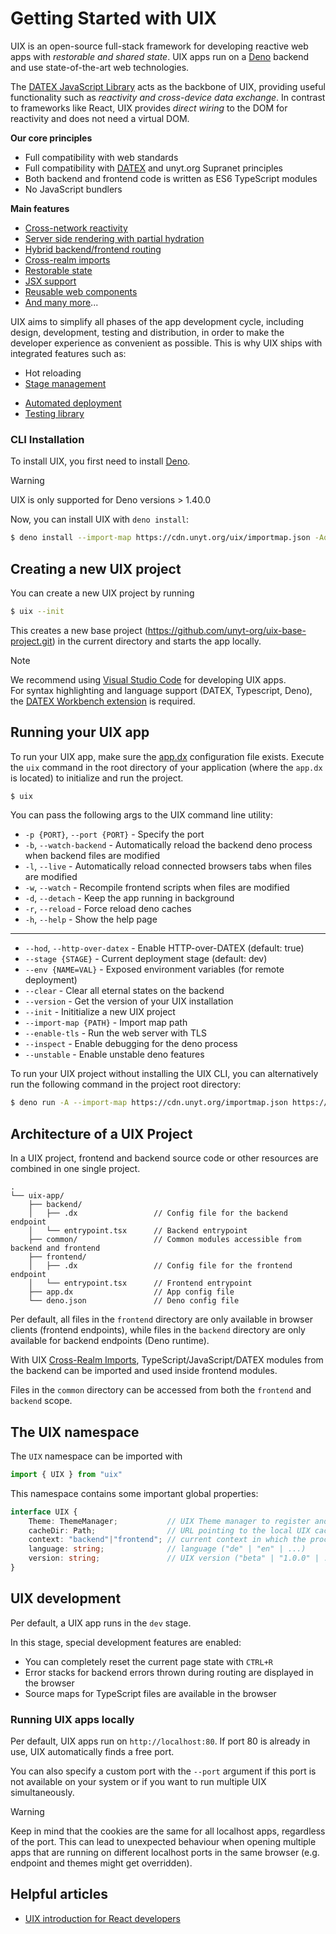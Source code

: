 # Getting Started with UIX

UIX is an open-source full-stack framework for developing reactive web apps with *restorable and shared state*.
UIX apps run on a [Deno](https://docs.deno.com/runtime/manual) backend and use state-of-the-art web technologies.

The [DATEX JavaScript Library](https://docs.unyt.org/manual/datex/introduction) acts as the backbone of UIX, providing useful functionality such as *reactivity and cross-device data exchange*.
In contrast to frameworks like React, UIX provides *direct wiring* to the DOM for reactivity and does not need a virtual DOM.

**Our core principles**
 * Full compatibility with web standards
 * Full compatibility with [DATEX](https://github.com/unyt-org/datex-specification) and unyt.org Supranet principles
 * Both backend and frontend code is written as ES6 TypeScript modules
 * No JavaScript bundlers

**Main features**
 * [Cross-network reactivity](02%20Cross-Realm%20Imports.md#Reactivity)
 * [Server side rendering with partial hydration](07%20Rendering%20Methods.md)
 * [Hybrid backend/frontend routing](05%20Entrypoints%20and%20Routing.md)
 * [Cross-realm imports](./02%20Cross-Realm%20Imports.md#cross-realm-imports)
 * [Restorable state](06%20Persistent%20Contexts.md)
 * [JSX support](./03%20JSX.md)
 * [Reusable web components](./04%20Components.md)
 * [And many more](https://uix.unyt.org)...

UIX aims to simplify all phases of the app development cycle, including design, development, testing and distribution, in order to make the developer experience as convenient as possible. 
This is why UIX ships with integrated features such as:
 * Hot reloading
 * [Stage management](./08%20Configuration.md#app-deployment-stages)
 <!-- * Version management -->
 * [Automated deployment](./13%20Deployment.md)
 * [Testing library](https://github.com/unyt-org/unyt-tests/)

### CLI Installation

To install UIX, you first need to install [Deno](https://docs.deno.com/runtime/manual/getting_started/installation).

> [!WARNING]
> UIX is only supported for Deno versions > 1.40.0

<!-- #### Linux / MacOS

```bash
$ curl -s https://cdn.unyt.org/uix/install.sh | sh
```

#### MacOS (Homebrew)

On MacOS, UIX can also be installed with homebrew:
```bash
$ brew tap unyt-org/uix
$ brew install uix
```

#### Windows / other systems -->

Now, you can install UIX with `deno install`:

```bash
$ deno install --import-map https://cdn.unyt.org/uix/importmap.json -Aq -n uix https://cdn.unyt.org/uix/run.ts
```

## Creating a new UIX project

You can create a new UIX project by running
```bash
$ uix --init
```

This creates a new base project (https://github.com/unyt-org/uix-base-project.git) in the current directory
and starts the app locally.

> [!NOTE]
> We recommend using <a target="_blank" href="https://code.visualstudio.com/download">Visual Studio Code</a> for developing UIX apps.<br/>
> For syntax highlighting and language support (DATEX, Typescript, Deno), the <a target="_blank" href="https://marketplace.visualstudio.com/items?itemName=unytorg.datex-workbench">DATEX Workbench extension</a> is required.


## Running your UIX app
To run your UIX app, make sure the [app.dx](./08%20Configuration.md#the-app-dx-file) configuration file exists.
Execute the `uix` command in the root directory of your application (where the `app.dx` is located) to initialize and run the project.

```bash
$ uix
```

You can pass the following args to the UIX command line utility:
* `-p {PORT}`, `--port {PORT}`  - Specify the port
* `-b`, `--watch-backend`       - Automatically reload the backend deno process when backend files are modified
* `-l`, `--live`                - Automatically reload connected browsers tabs when files are modified
* `-w`, `--watch`               - Recompile frontend scripts when files are modified
* `-d`, `--detach`              - Keep the app running in background
* `-r`, `--reload`              - Force reload deno caches
* `-h`, `--help`                - Show the help page

---

* `--hod`, `--http-over-datex`  - Enable HTTP-over-DATEX (default: true)
* `--stage {STAGE}`             - Current deployment stage (default: dev)
* `--env {NAME=VAL}`            - Exposed environment variables (for remote deployment)
* `--clear`                     - Clear all eternal states on the backend
* `--version`                   - Get the version of your UIX installation
* `--init`                      - Inititialize a new UIX project
* `--import-map {PATH}`         - Import map path
* `--enable-tls`                - Run the web server with TLS
* `--inspect`                   - Enable debugging for the deno process
* `--unstable`                  - Enable unstable deno features


To run your UIX project without installing the UIX CLI, you can alternatively run the following command in the project root directory:
```bash
$ deno run -A --import-map https://cdn.unyt.org/importmap.json https://cdn.unyt.org/uix/run.ts
```

## Architecture of a UIX Project
In a UIX project, frontend and backend source code or other resources are combined in one single project.

```
.
└── uix-app/
    ├── backend/
    │   ├── .dx                 // Config file for the backend endpoint
    │   └── entrypoint.tsx      // Backend entrypoint
    ├── common/                 // Common modules accessible from backend and frontend
    ├── frontend/
    │   ├── .dx                 // Config file for the frontend endpoint
    │   └── entrypoint.tsx      // Frontend entrypoint
    ├── app.dx                  // App config file
    └── deno.json               // Deno config file
```

Per default, all files in the `frontend` directory are only available in browser clients (frontend endpoints), while files in the `backend` directory are only available for backend endpoints (Deno runtime).

With UIX [Cross-Realm Imports](./02%20Cross-Realm%20Imports.md#cross-realm-imports), TypeScript/JavaScript/DATEX modules from the backend can be imported and used inside frontend modules.

Files in the `common` directory can be accessed from both the `frontend` and `backend` scope.

## The UIX namespace
The `UIX` namespace can be imported
with
```ts
import { UIX } from "uix"
```

This namespace contains some important global properties:
```ts
interface UIX {
    Theme: ThemeManager;           // UIX Theme manager to register and activate themes and dark/light mode
    cacheDir: Path;                // URL pointing to the local UIX cache directory
    context: "backend"|"frontend"; // current context in which the process is running
    language: string;              // language ("de" | "en" | ...)
    version: string;               // UIX version ("beta" | "1.0.0" | ...)
}
```

## UIX development

Per default, a UIX app runs in the `dev` stage. 

In this stage, special development features are enabled:
 * You can completely reset the current page state with `CTRL+R`
 * Error stacks for backend errors thrown during routing are displayed in the browser
 * Source maps for TypeScript files are available in the browser

### Running UIX apps locally

Per default, UIX apps run on `http://localhost:80`.
If port 80 is already in use, UIX automatically finds a free port.

You can also specify a custom port with the `--port` argument if this port is not available
on your system or if you want to run multiple UIX simultaneously.

> [!WARNING]
> Keep in mind that the cookies are the same for all localhost apps, regardless of the port.
> This can lead to unexpected behaviour when opening multiple apps that are running on different localhost ports in the same browser (e.g. endpoint and themes might get overridden).


## Helpful articles

* [UIX introduction for React developers](https://unyt.blog/article/2023-11-03-gettings-started-with-uix-coming-from-react)
